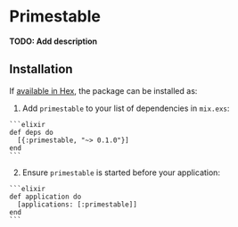 # Primestable

**TODO: Add description**

## Installation

If [available in Hex](https://hex.pm/docs/publish), the package can be installed as:

  1. Add `primestable` to your list of dependencies in `mix.exs`:

    ```elixir
    def deps do
      [{:primestable, "~> 0.1.0"}]
    end
    ```

  2. Ensure `primestable` is started before your application:

    ```elixir
    def application do
      [applications: [:primestable]]
    end
    ```

